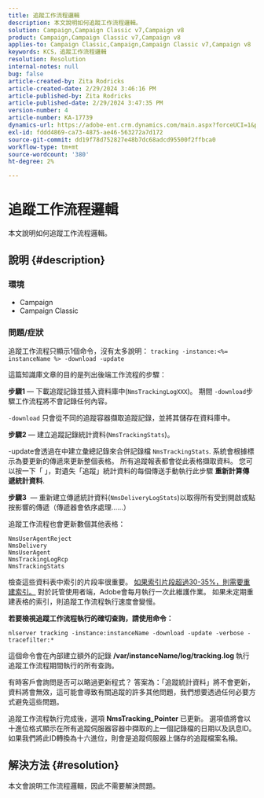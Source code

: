 ```yaml
---
title: 追蹤工作流程邏輯
description: 本文說明如何追蹤工作流程邏輯。
solution: Campaign,Campaign Classic v7,Campaign v8
product: Campaign,Campaign Classic v7,Campaign v8
applies-to: Campaign Classic,Campaign,Campaign Classic v7,Campaign v8
keywords: KCS，追蹤工作流程邏輯
resolution: Resolution
internal-notes: null
bug: false
article-created-by: Zita Rodricks
article-created-date: 2/29/2024 3:46:16 PM
article-published-by: Zita Rodricks
article-published-date: 2/29/2024 3:47:35 PM
version-number: 4
article-number: KA-17739
dynamics-url: https://adobe-ent.crm.dynamics.com/main.aspx?forceUCI=1&pagetype=entityrecord&etn=knowledgearticle&id=ba0836ab-19d7-ee11-9078-000d3a3110f0
exl-id: fddd4869-ca73-4875-ae46-563272a7d172
source-git-commit: dd19f78d752827e48b7dc68adcd95500f2ffbca0
workflow-type: tm+mt
source-wordcount: '380'
ht-degree: 2%

---
```


# 追蹤工作流程邏輯


本文說明如何追蹤工作流程邏輯。

## 說明 {#description}


### <b>環境</b>

- Campaign
- Campaign Classic




### <b>問題/症狀</b>

追蹤工作流程只顯示1個命令，沒有太多說明： `tracking -instance:<%= instanceName %> -download -update`



這篇知識庫文章的目的是列出後端工作流程的步驟：

<b>步驟1</b>  — 下載追蹤記錄並插入資料庫中(`NmsTrackingLogXXX`)。 期間 `-download`步驟工作流程將不會記錄任何內容。

`-download` 只會從不同的追蹤容器擷取追蹤記錄，並將其儲存在資料庫中。

<b>步驟2</b>  — 建立追蹤記錄統計資料(`NmsTrackingStats`)。

-update會透過在中建立彙總記錄來合併記錄檔 `NmsTrackingStats`. 系統會根據標示為要更新的傳遞來更新整個表格。 所有追蹤報表都會從此表格擷取資料。 您可以按一下「 」，對遺失「追蹤」統計資料的每個傳送手動執行此步驟 <b>重新計算傳遞統計資料</b>.

<b>步驟3</b>  — 重新建立傳遞統計資料(`NmsDeliveryLogStats`)以取得所有受到開啟或點按影響的傳遞（傳遞器會依序處理……）

追蹤工作流程也會更新數個其他表格：




```
NmsUserAgentReject 
NmsDelivery 
NmsUserAgent 
NmsTrackingLogRcp 
NmsTrackingStats
```


檢查這些資料表中索引的片段率很重要。 <u>如果索引片段超過30-35%，則需要重建索引。</u> 對於託管使用者端，Adobe會每月執行一次此維護作業。 如果未定期重建表格的索引，則追蹤工作流程執行速度會變慢。

<b>若要檢視追蹤工作流程執行的確切查詢，請使用命令：</b>

`nlserver tracking -instance:instanceName -download -update -verbose -tracefilter:*`

這個命令會在內部建立額外的記錄 <b>/var/instanceName/log/tracking.log </b>執行追蹤工作流程期間執行的所有查詢。

有時客戶會詢問是否可以略過更新程式？ 答案為：「追蹤統計資料」將不會更新，資料將會無效，這可能會導致有關追蹤的許多其他問題，我們想要透過任何必要方式避免這些問題。

追蹤工作流程執行完成後，選項 <b>NmsTracking_Pointer </b>已更新。 選項值將會以十進位格式顯示在所有追蹤伺服器容器中擷取的上一個記錄檔的日期以及訊息ID。 如果我們將此ID轉換為十六進位，則會是追蹤伺服器上儲存的追蹤檔案名稱。


## 解決方法 {#resolution}


本文會說明工作流程邏輯，因此不需要解決問題。
